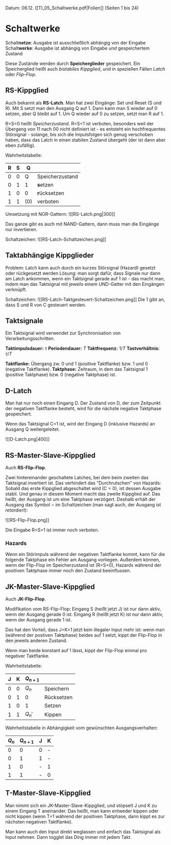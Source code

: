 Datum: 06.12.
[[TI_05_Schaltwerke.pdf|Folien]] (Seiten 1 bis 24)

# Schaltwerke
Schalt**netze**: Ausgabe ist ausschließlich abhängig von der Eingabe
Schalt**werke**: Ausgabe ist abhängig von Eingabe *und* gespeichertem Zustand

Diese Zustände werden durch **Speicherglieder** gespeichert. 
Ein Speicherglied heißt auch *bistabiles Kippglied*, und in speziellen Fällen *Latch* oder *Flip-Flop*.

## RS-Kippglied
Auch bekannt als **RS-Latch**.
Man hat zwei Eingänge: Set und Reset (S und R).
Mit S setzt man den Ausgang Q auf 1. Dann kann man S wieder auf 0 setzen, aber Q bleibt auf 1.
Um Q wieder auf 0 zu setzen, setzt man R auf 1.

R=S=0 heißt *Speicherzustand*.
R=S=1 ist verboten, besonders weil der Übergang von 11 nach 00 nicht definiert ist - es entsteht ein hochfrequentes Störsignal -  solange, bis sich die Impulsfolgen sich genug verschoben haben, dass das Latch in einen stabilen Zustand übergeht (der ist dann aber eben zufällig).

Wahrheitstabelle:

| R   | S   | Q   |                 |
| --- | --- | --- | --------------- |
| 0   | 0   | Q   | Speicherzustand |
| 0   | 1   | 1   | **s**etzen      |
| 1   | 0   | 0   | **r**ücksetzen  |
| 1   | 1   | (0) | verboten        |

Umsetzung mit NOR-Gattern:
![[RS-Latch.png|300]]

Das ganze gibt es auch mit NAND-Gattern, dann muss man die Eingänge nur invertieren.

Schaltzeichen:
![[RS-Latch-Schaltzeichen.png]]

## Taktabhängige Kippglieder
Problem: Latch kann auch durch ein kurzes Störsignal (Hazard) gesetzt oder rückgesetzt werden
Lösung: man sorgt dafür, dass Signale nur dann am Latch ankommen, wenn ein Taktsignal gerade auf 1 ist - das macht man, indem man das Taktsignal mit jeweils einem UND-Gatter mit den Eingängen verknüpft.

Schaltzeichen:
![[RS-Latch-Taktgesteuert-Schaltzeichen.png]]
Die 1 gibt an, dass S und R von C gesteuert werden.

## Taktsignale
Ein Taktsignal wird verwendet zur Synchronisation von Verarbeitungsschritten.

**Taktimpulsdauer:** $\tau$
**Periodendauer:** $T$
**Taktfrequenz:** $1/T$
**Tastverhältnis:** $\tau/T$

**Taktflanke:** Übergang zw. 0 und 1 (positive Taktflanke) bzw. 1 und 0 (negative Taktflanke).
**Taktphase:** Zeitraum, in dem das Taktsignal 1 (positive Taktphase) bzw. 0 (negative Taktphase) ist.

## D-Latch
Man hat nur noch einen Eingang D. Der Zustand von D, der zum Zeitpunkt der negativen Taktflanke besteht, wird für die nächste negative Taktphase gespeichert.

Wenn das Taktsignal C=1 ist, wird der Eingang D (inklusive Hazards) an Ausgang Q weitergeleitet.

![[D-Latch.png|400]]

## RS-Master-Slave-Kippglied
Auch **RS-Flip-Flop**.

Zwei hintereinander geschaltete Latches, bei dem beim zweiten das Taktsignal invertiert ist.
Das verhindert das "Durchrutschen" von Hazards: 
Sobald das erste Kippglied abgeschaltet wird (C = 0), ist dessen Ausgabe stabil. Und genau in diesem Moment macht das zweite Kippglied auf. 
Das heißt, der Ausgang ist um eine Taktphase verzögert. Deshalb erhält der Ausgang das Symbol $\lnot$ im Schaltzeichen (man sagt auch, der Ausgang ist *retardiert*):

![[RS-Flip-Flop.png]]

Die Eingabe R=S=1 ist immer noch verboten.

### Hazards
Wenn ein Störimpuls während der negativen Taktflanke kommt, kann für die folgende Taktphase ein Fehler am Ausgang vorliegen. Außerdem können, wenn der Flip-Flop im Speicherzustand ist (R=S=0), Hazards während der positiven Taktphase immer noch den Zustand beeinflussen.

## JK-Master-Slave-Kippglied
Auch **JK-Flip-Flop**.

Modifikation vom RS-Flip-Flop: Eingang S (heißt jetzt J) ist nur dann aktiv, wenn der Ausgang gerade 0 ist. Eingang R (heißt jetzt K) ist nur dann aktiv, wenn der Ausgang gerade 1 ist.

Das hat den Vorteil, dass J=K=1 jetzt kein illegaler Input mehr ist: wenn man (während der postiven Taktphase) beides auf 1 setzt, kippt der Flip-Flop in den jeweils anderen Zustand. 

Wenn man beide konstant auf 1 lässt, kippt der Flip-Flop einmal pro negativer Taktflanke.

Wahrheitstabelle:

| **J** | **K** | **$Q_{n+1}$** |            |
| ----- | ----- | ------------- | ---------- |
| 0     | 0     | $Q_{n}$       | Speichern  |
| 0     | 1     | 0             | Rücksetzen |
| 1     | 0     | 1             | Setzen     |
| 1     | 1     | $Q_{n}'$      | Kippen     |

Wahrheitstabelle in Abhängigkeit vom gewünschten Ausgangsverhalten:

| **$Q_{n}$** | **$Q_{n+1}$** | **J**   | **K**   |
| ------- | --------- | --- | --- |
| 0       | 0         | 0   | -   |
| 0       | 1         | 1   | -   |
| 1       | 0         | -   | 1   |
| 1       | 1         | -   | 0   |

## T-Master-Slave-Kippglied
Man nimmt sich ein JK-Master-Slave-Kippglied, und stöpselt J und K zu einem Eingang T aneinander. 
Das heißt, man kann entweder kippen oder nicht kippen (wenn T=1 während der positiven Taktphase, dann kippt es zur nächsten negativen Taktflanke).

Man kann auch den Input direkt weglassen und einfach das Taktsignal als Input nehmen. Dann togglet das Ding immer mit jedem Takt.